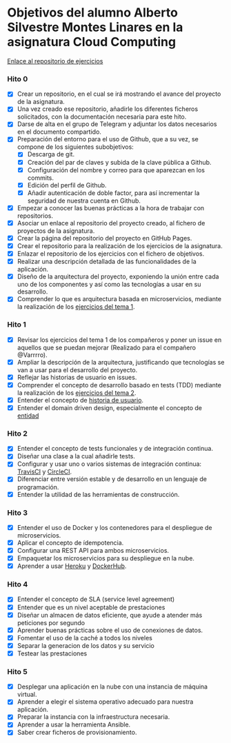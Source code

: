 # Objetivos del alumno Alberto Silvestre Montes Linares en la asignatura Cloud Computing

[Enlace al repositorio de ejercicios](https://github.com/albertosml/Ejercicios_CC)

### Hito 0

- [x] Crear un repositorio, en el cual se irá mostrando el avance del proyecto de la asignatura.
- [x] Una vez creado ese repositorio, añadirle los diferentes ficheros solicitados, con la documentación necesaria para este hito.
- [x] Darse de alta en el grupo de Telegram y adjuntar los datos necesarios en el documento compartido.
- [x] Preparación del entorno para el uso de Github, que a su vez, se compone de los siguientes subobjetivos:
	+ [x] Descarga de git.
	+ [x] Creación del par de claves y subida de la clave pública a Github.
	+ [x] Configuración del nombre y correo para que aparezcan en los commits.
	+ [x] Edición del perfil de Github.
	+ [x] Añadir autenticación de doble factor, para así incrementar la seguridad de nuestra cuenta en Github.
- [x] Empezar a conocer las buenas prácticas a la hora de trabajar con repositorios.
- [x] Asociar un enlace al repositorio del proyecto creado, al fichero de proyectos de la asignatura.
- [x] Crear la página del repositorio del proyecto en GitHub Pages.
- [x] Crear el repositorio para la realización de los ejercicios de la asignatura.
- [x] Enlazar el repositorio de los ejercicios con el fichero de objetivos.
- [x] Realizar una descripción detallada de las funcionalidades de la aplicación.
- [x] Diseño de la arquitectura del proyecto, exponiendo la unión entre cada uno de los componentes y así como las
tecnologías a usar en su desarrollo.
- [x] Comprender lo que es arquitectura basada en microservicios, mediante la realización de los 
[ejercicios del tema 1](https://github.com/albertosml/Ejercicios_CC/blob/master/Tema1/Tema1.md).
 
### Hito 1

- [x] Revisar los ejercicios del tema 1 de los compañeros y poner un issue en aquellos que se puedan mejorar (Realizado
para el compañero @Varrrro).
- [x] Ampliar la descripción de la arquitectura, justificando que tecnologías se van a usar para el desarrollo del 
proyecto.
- [x] Reflejar las historias de usuario en issues.
- [x] Comprender el concepto de desarrollo basado en tests (TDD) mediante la realización de los 
[ejercicios del tema 2](https://github.com/albertosml/Ejercicios_CC/blob/master/Tema2/Tema2.md).
- [x] Entender el concepto de [historia de usuario](https://github.com/JJ/curso-qa-template/blob/master/.github/ISSUE_TEMPLATE/caso-de-uso.md).
- [x] Entender el domain driven design, especialmente el concepto de [entidad](https://medium.com/@jonathanloscalzo/domain-driven-design-principios-beneficios-y-elementos-primera-parte-aad90f30aa35)

### Hito 2

- [x] Entender el concepto de tests funcionales y de integración continua.
- [x] Diseñar una clase a la cual añadirle tests.
- [x] Configurar y usar uno o varios sistemas de integración continua: [TravisCI](https://travis-ci.org/) y [CircleCI](https://circleci.com/).
- [x] Diferenciar entre versión estable y de desarrollo en un lenguaje de programación.
- [x] Entender la utilidad de las herramientas de construcción.

### Hito 3

- [x] Entender el uso de Docker y los contenedores para el despliegue de microservicios.
- [x] Aplicar el concepto de ídempotencia.
- [x] Configurar una REST API para ambos microservicios.
- [x] Empaquetar los microservicios para su despliegue en la nube.
- [x] Aprender a usar [Heroku](https://www.heroku.com/) y [DockerHub](https://hub.docker.com/).

### Hito 4

- [x] Entender el concepto de SLA (service level agreement)
- [x] Entender que es un nivel aceptable de prestaciones
- [x] Diseñar un almacen de datos eficiente, que ayude a atender más peticiones por segundo
- [x] Aprender buenas prácticas sobre el uso de conexiones de datos.
- [x] Fomentar el uso de la caché a todos los niveles
- [x] Separar la generacion de los datos y su servicio
- [x] Testear las prestaciones

### Hito 5

- [x] Desplegar una aplicación en la nube con una instancia de máquina virtual.
- [x] Aprender a elegir el sistema operativo adecuado para nuestra aplicación.
- [x] Preparar la instancia con la infraestructura necesaria.
- [x] Aprender a usar la herramienta Ansible.
- [x] Saber crear ficheros de provisionamiento.